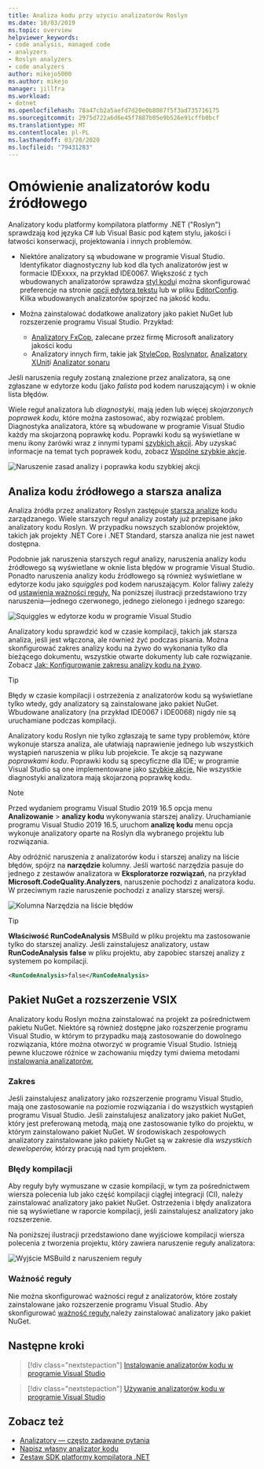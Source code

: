 ```yaml
---
title: Analiza kodu przy użyciu analizatorów Roslyn
ms.date: 10/03/2019
ms.topic: overview
helpviewer_keywords:
- code analysis, managed code
- analyzers
- Roslyn analyzers
- code analyzers
author: mikejo5000
ms.author: mikejo
manager: jillfra
ms.workload:
- dotnet
ms.openlocfilehash: 78a47cb2a5aefd7d20e0b8087f5f3ad735716175
ms.sourcegitcommit: 2975d722a6d6e45f7887b05e9b526e91cffb0bcf
ms.translationtype: MT
ms.contentlocale: pl-PL
ms.lasthandoff: 03/20/2020
ms.locfileid: "79431283"
---
```

# <a name="overview-of-source-code-analyzers"></a>Omówienie analizatorów kodu źródłowego

Analizatory kodu platformy kompilatora platformy .NET ("Roslyn") sprawdzają kod języka C# lub Visual Basic pod kątem stylu, jakości i łatwości konserwacji, projektowania i innych problemów.

- Niektóre analizatory są wbudowane w programie Visual Studio. Identyfikator diagnostyczny lub kod dla tych analizatorów jest w formacie IDExxxx, na przykład IDE0067. Większość z tych wbudowanych analizatorów sprawdza [styl kodu](../ide/code-styles-and-code-cleanup.md)i można skonfigurować preferencje na stronie [opcji edytora tekstu](../ide/code-styles-and-code-cleanup.md) lub w pliku [EditorConfig](../ide/editorconfig-code-style-settings-reference.md). Kilka wbudowanych analizatorów spojrzeć na jakość kodu.

- Można zainstalować dodatkowe analizatory jako pakiet NuGet lub rozszerzenie programu Visual Studio. Przykład:

  - [Analizatory FxCop](../code-quality/install-fxcop-analyzers.md), zalecane przez firmę Microsoft analizatory jakości kodu
  - Analizatory innych firm, takie jak [StyleCop](https://www.nuget.org/packages/StyleCop.Analyzers/), [Roslynator](https://www.nuget.org/packages/Roslynator.Analyzers/), [Analizatory XUnit](https://www.nuget.org/packages/xunit.analyzers/)i [Analizator sonaru](https://www.nuget.org/packages/SonarAnalyzer.CSharp/)

Jeśli naruszenia reguły zostaną znalezione przez analizatora, są one zgłaszane w edytorze kodu (jako *falista* pod kodem naruszającym) i w oknie lista błędów.

Wiele reguł analizatora lub *diagnostyki*, mają jeden lub więcej *skojarzonych poprawek kodu,* które można zastosować, aby rozwiązać problem. Diagnostyka analizatora, które są wbudowane w programie Visual Studio każdy ma skojarzoną poprawkę kodu. Poprawki kodu są wyświetlane w menu ikony żarówki wraz z innymi typami [szybkich akcji](../ide/quick-actions.md). Aby uzyskać informacje na temat tych poprawek kodu, zobacz [Wspólne szybkie akcje](../ide/common-quick-actions.md).

![Naruszenie zasad analizy i poprawka kodu szybkiej akcji](../code-quality/media/built-in-analyzer-code-fix.png)

## <a name="source-code-analysis-versus-legacy-analysis"></a>Analiza kodu źródłowego a starsza analiza

Analiza źródła przez analizatory Roslyn zastępuje [starszą analizę](../code-quality/code-analysis-for-managed-code-overview.md) kodu zarządzanego. Wiele starszych reguł analizy zostały już przepisane jako analizatory kodu Roslyn. W przypadku nowszych szablonów projektów, takich jak projekty .NET Core i .NET Standard, starsza analiza nie jest nawet dostępna.

Podobnie jak naruszenia starszych reguł analizy, naruszenia analizy kodu źródłowego są wyświetlane w oknie lista błędów w programie Visual Studio. Ponadto naruszenia analizy kodu źródłowego są również wyświetlane w edytorze kodu jako *squiggles* pod kodem naruszającym. Kolor faliwy zależy od [ustawienia ważności reguły.](../code-quality/use-roslyn-analyzers.md#rule-severity) Na poniższej ilustracji przedstawiono trzy naruszenia&mdash;jednego czerwonego, jednego zielonego i jednego szarego:

![Squiggles w edytorze kodu w programie Visual Studio](media/diagnostics-severity-colors.png)

Analizatory kodu sprawdzić kod w czasie kompilacji, takich jak starsza analiza, jeśli jest włączona, ale również żyć podczas pisania. Można skonfigurować zakres analizy kodu na żywo do wykonania tylko dla bieżącego dokumentu, wszystkie otwarte dokumenty lub całe rozwiązanie. Zobacz [Jak: Konfigurowanie zakresu analizy kodu na żywo](./configure-live-code-analysis-scope-managed-code.md).

> [!TIP]
> Błędy w czasie kompilacji i ostrzeżenia z analizatorów kodu są wyświetlane tylko wtedy, gdy analizatory są zainstalowane jako pakiet NuGet. Wbudowane analizatory (na przykład IDE0067 i IDE0068) nigdy nie są uruchamiane podczas kompilacji.

Analizatory kodu Roslyn nie tylko zgłaszają te same typy problemów, które wykonuje starsza analiza, ale ułatwiają naprawienie jednego lub wszystkich wystąpień naruszenia w pliku lub projekcie. Te akcje są nazywane *poprawkami kodu*. Poprawki kodu są specyficzne dla IDE; w programie Visual Studio są one implementowane jako [szybkie akcje.](../ide/quick-actions.md) Nie wszystkie diagnostyki analizatora mają skojarzoną poprawkę kodu.

> [!NOTE]
> Przed wydaniem programu Visual Studio 2019 16.5 opcja menu **Analizowanie** > **analizy kodu** wykonywania starszej analizy. Uruchamianie programu Visual Studio 2019 16.5, uruchom **analizę kodu** menu opcja wykonuje analizatory oparte na Roslyn dla wybranego projektu lub rozwiązania.

Aby odróżnić naruszenia z analizatorów kodu i starszej analizy na liście błędów, spójrz na **narzędzie** kolumny. Jeśli wartość narzędzia pasuje do jednego z zestawów analizatora w **Eksploratorze rozwiązań**, na przykład **Microsoft.CodeQuality.Analyzers**, naruszenie pochodzi z analizatora kodu. W przeciwnym razie naruszenie pochodzi z analizy starszej wersji.

![Kolumna Narzędzia na liście błędów](media/code-analysis-tool-in-error-list.png)

> [!TIP]
> **Właściwość RunCodeAnalysis** MSBuild w pliku projektu ma zastosowanie tylko do starszej analizy. Jeśli zainstalujesz analizatory, ustaw **RunCodeAnalysis** **false** w pliku projektu, aby zapobiec starszej analizy z systemem po kompilacji.
>
> ```xml
> <RunCodeAnalysis>false</RunCodeAnalysis>
> ```

## <a name="nuget-package-versus-vsix-extension"></a>Pakiet NuGet a rozszerzenie VSIX

Analizatory kodu Roslyn można zainstalować na projekt za pośrednictwem pakietu NuGet. Niektóre są również dostępne jako rozszerzenie programu Visual Studio, w którym to przypadku mają zastosowanie do dowolnego rozwiązania, które można otworzyć w programie Visual Studio. Istnieją pewne kluczowe różnice w zachowaniu między tymi dwiema metodami [instalowania analizatorów.](../code-quality/install-roslyn-analyzers.md)

### <a name="scope"></a>Zakres

Jeśli zainstalujesz analizatory jako rozszerzenie programu Visual Studio, mają one zastosowanie na poziomie rozwiązania i do wszystkich wystąpień programu Visual Studio. Jeśli zainstalujesz analizatory jako pakiet NuGet, który jest preferowaną metodą, mają one zastosowanie tylko do projektu, w którym zainstalowano pakiet NuGet. W środowiskach zespołowych analizatory zainstalowane jako pakiety NuGet są w zakresie dla *wszystkich deweloperów,* którzy pracują nad tym projektem.

### <a name="build-errors"></a>Błędy kompilacji

Aby reguły były wymuszane w czasie kompilacji, w tym za pośrednictwem wiersza polecenia lub jako część kompilacji ciągłej integracji (CI), należy zainstalować analizatory jako pakiet NuGet. Ostrzeżenia i błędy analizatora nie są wyświetlane w raporcie kompilacji, jeśli zainstalujesz analizatory jako rozszerzenie.

Na poniższej ilustracji przedstawiono dane wyjściowe kompilacji wiersza polecenia z tworzenia projektu, który zawiera naruszenie reguły analizatora:

![Wyjście MSBuild z naruszeniem reguły](media/command-line-build-analyzers.png)

### <a name="rule-severity"></a>Ważność reguły

Nie można skonfigurować ważności reguł z analizatorów, które zostały zainstalowane jako rozszerzenie programu Visual Studio. Aby skonfigurować [ważność reguły,](../code-quality/use-roslyn-analyzers.md#rule-severity)należy zainstalować analizatory jako pakiet NuGet.

## <a name="next-steps"></a>Następne kroki

> [!div class="nextstepaction"]
> [Instalowanie analizatorów kodu w programie Visual Studio](../code-quality/install-roslyn-analyzers.md)

> [!div class="nextstepaction"]
> [Używanie analizatorów kodu w programie Visual Studio](../code-quality/use-roslyn-analyzers.md)

## <a name="see-also"></a>Zobacz też

- [Analizatory — często zadawane pytania](analyzers-faq.md)
- [Napisz własny analizator kodu](../extensibility/getting-started-with-roslyn-analyzers.md)
- [Zestaw SDK platformy kompilatora .NET](/dotnet/csharp/roslyn-sdk/)
